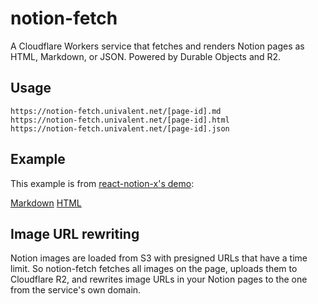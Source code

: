 # notion-fetch

A Cloudflare Workers service that fetches and renders Notion pages as HTML, Markdown, or JSON. Powered by Durable Objects and R2.

## Usage

```
https://notion-fetch.univalent.net/[page-id].md
https://notion-fetch.univalent.net/[page-id].html
https://notion-fetch.univalent.net/[page-id].json
```

## Example

This example is from [react-notion-x's demo](https://react-notion-x-demo.transitivebullsh.it/0be6efce9daf42688f65c76b89f8eb27):

[Markdown](https://notion-fetch.univalent.net/0be6efce9daf42688f65c76b89f8eb27.md)
[HTML](https://notion-fetch.univalent.net/0be6efce9daf42688f65c76b89f8eb27.html)

## Image URL rewriting

Notion images are loaded from S3 with presigned URLs that have a time limit. So notion-fetch fetches all images on the page, uploads them to Cloudflare R2, and rewrites image URLs in your Notion pages to the one from the service's own domain.
